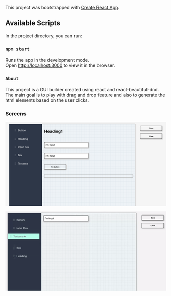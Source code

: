 This project was bootstrapped with [Create React App](https://github.com/facebook/create-react-app).

## Available Scripts

In the project directory, you can run:

### `npm start`

Runs the app in the development mode.<br />
Open [http://localhost:3000](http://localhost:3000) to view it in the browser.


### `About`

This project is a GUI builder created using react and react-beautiful-dnd. The main goal is to play with drag and drop feature and also to generate the html elements based on the user clicks.

### Screens
![Screen](https://github.com/karthick3018/react-gui/blob/master/screens/screen1.png)

![Preview](https://github.com/karthick3018/react-gui/blob/master/screens/output.gif)